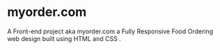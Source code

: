 # myorder.com
A Front-end project  aka myorder.com a Fully Responsive Food Ordering web design built using HTML and  CSS .
